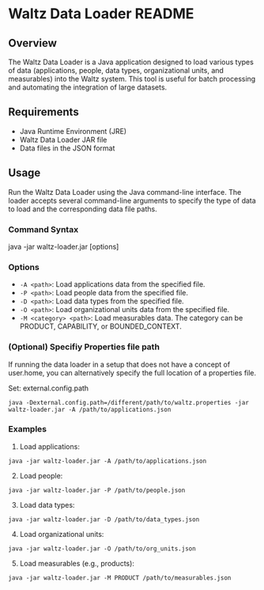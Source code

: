 # Waltz Data Loader README

## Overview
The Waltz Data Loader is a Java application designed to load various types of data (applications, people, data types, organizational units, and measurables) into the Waltz system. This tool is useful for batch processing and automating the integration of large datasets.

## Requirements
- Java Runtime Environment (JRE)
- Waltz Data Loader JAR file
- Data files in the JSON format

## Usage
Run the Waltz Data Loader using the Java command-line interface. The loader accepts several command-line arguments to specify the type of data to load and the corresponding data file paths.

### Command Syntax
java -jar waltz-loader.jar [options]


### Options
- `-A <path>`: Load applications data from the specified file.
- `-P <path>`: Load people data from the specified file.
- `-D <path>`: Load data types from the specified file.
- `-O <path>`: Load organizational units data from the specified file.
- `-M <category> <path>`: Load measurables data. The category can be PRODUCT, CAPABILITY, or BOUNDED_CONTEXT.

### (Optional) Specifiy Properties file path
If running the data loader in a setup that does not have a concept of user.home, you can alternatively specify the full location of a properties file.

Set: external.config.path

```
java -Dexternal.config.path=/different/path/to/waltz.properties -jar waltz-loader.jar -A /path/to/applications.json
```

### Examples
1. Load applications:
```
java -jar waltz-loader.jar -A /path/to/applications.json
```
2. Load people:
```
java -jar waltz-loader.jar -P /path/to/people.json
```
3. Load data types:
```
java -jar waltz-loader.jar -D /path/to/data_types.json
```
4. Load organizational units:
```
java -jar waltz-loader.jar -O /path/to/org_units.json
```
5. Load measurables (e.g., products):
```
java -jar waltz-loader.jar -M PRODUCT /path/to/measurables.json
```